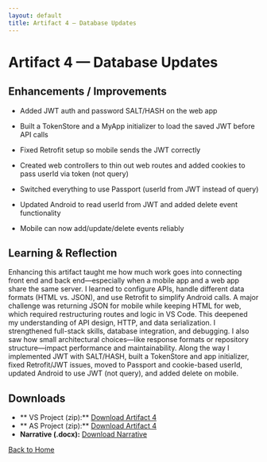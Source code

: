 ```yaml
---
layout: default
title: Artifact 4 — Database Updates
---
```


# Artifact 4 — Database Updates

## Enhancements / Improvements
- Added JWT auth and password SALT/HASH on the web app

- Built a TokenStore and a MyApp initializer to load the saved JWT before API calls

- Fixed Retrofit setup so mobile sends the JWT correctly

- Created web controllers to thin out web routes and added cookies to pass userId via token (not query)

- Switched everything to use Passport (userId from JWT instead of query)

- Updated Android to read userId from JWT and added delete event functionality

- Mobile can now add/update/delete events reliably

## Learning & Reflection
Enhancing this artifact taught me how much work goes into connecting front end and back end—especially when a mobile app and a web app share the same server. I learned to configure APIs, handle different data formats (HTML vs. JSON), and use Retrofit to simplify Android calls. A major challenge was returning JSON for mobile while keeping HTML for web, which required restructuring routes and logic in VS Code. This deepened my understanding of API design, HTTP, and data serialization. I strengthened full-stack skills, database integration, and debugging. I also saw how small architectural choices—like response formats or repository structure—impact performance and maintainability. Along the way I implemented JWT with SALT/HASH, built a TokenStore and app initializer, fixed Retrofit/JWT issues, moved to Passport and cookie-based userId, updated Android to use JWT (not query), and added delete on mobile.

## Downloads
- ** VS Project (zip):** [Download Artifact 4](../downloads/artifact-4/Torres_J_CS499_EventTracker_Capstone_Fin.zip)
- ** AS Project (zip):** [Download Artifact 4](../downloads/artifact-4/Torres_J_CS499_EventTracker_Capstone_AS_Fin.zip)
- **Narrative (.docx):** [Download Narrative](../downloads/artifact-4/Torres_J_CS499_5_FIN.docx)

[Back to Home](/)
